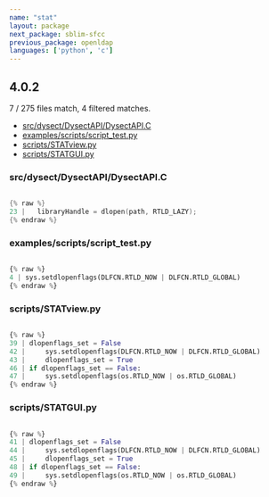 ```yaml
---
name: "stat"
layout: package
next_package: sblim-sfcc
previous_package: openldap
languages: ['python', 'c']
---
```

## 4.0.2
7 / 275 files match, 4 filtered matches.

 - [src/dysect/DysectAPI/DysectAPI.C](#srcdysectdysectapidysectapic)
 - [examples/scripts/script_test.py](#examplesscriptsscript_testpy)
 - [scripts/STATview.py](#scriptsstatviewpy)
 - [scripts/STATGUI.py](#scriptsstatguipy)

### src/dysect/DysectAPI/DysectAPI.C

```c

{% raw %}
23 |   libraryHandle = dlopen(path, RTLD_LAZY);
{% endraw %}

```
### examples/scripts/script_test.py

```python

{% raw %}
4 | sys.setdlopenflags(DLFCN.RTLD_NOW | DLFCN.RTLD_GLOBAL)
{% endraw %}

```
### scripts/STATview.py

```python

{% raw %}
39 | dlopenflags_set = False
42 |     sys.setdlopenflags(DLFCN.RTLD_NOW | DLFCN.RTLD_GLOBAL)
43 |     dlopenflags_set = True
46 | if dlopenflags_set == False:
47 |     sys.setdlopenflags(os.RTLD_NOW | os.RTLD_GLOBAL)
{% endraw %}

```
### scripts/STATGUI.py

```python

{% raw %}
41 | dlopenflags_set = False
44 |     sys.setdlopenflags(DLFCN.RTLD_NOW | DLFCN.RTLD_GLOBAL)
45 |     dlopenflags_set = True
48 | if dlopenflags_set == False:
49 |     sys.setdlopenflags(os.RTLD_NOW | os.RTLD_GLOBAL)
{% endraw %}

```